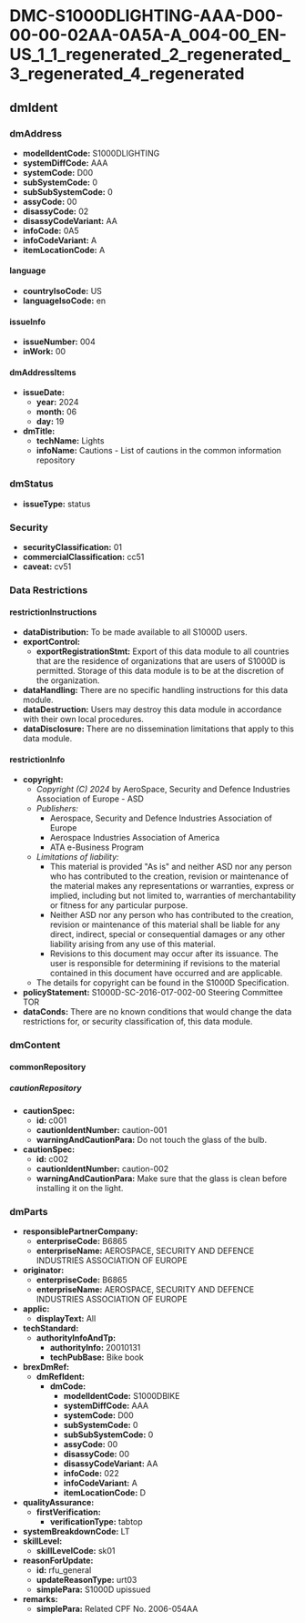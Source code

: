# DMC-S1000DLIGHTING-AAA-D00-00-00-02AA-0A5A-A_004-00_EN-US_1_1_regenerated_2_regenerated_3_regenerated_4_regenerated

## dmIdent

### dmAddress

*   **modelIdentCode:** S1000DLIGHTING
*   **systemDiffCode:** AAA
*   **systemCode:** D00
*   **subSystemCode:** 0
*   **subSubSystemCode:** 0
*   **assyCode:** 00
*   **disassyCode:** 02
*   **disassyCodeVariant:** AA
*   **infoCode:** 0A5
*   **infoCodeVariant:** A
*   **itemLocationCode:** A

#### language

*   **countryIsoCode:** US
*   **languageIsoCode:** en

#### issueInfo

*   **issueNumber:** 004
*   **inWork:** 00

#### dmAddressItems

*   **issueDate:**
    *   **year:** 2024
    *   **month:** 06
    *   **day:** 19
*   **dmTitle:**
    *   **techName:** Lights
    *   **infoName:** Cautions - List of cautions in the common information repository

### dmStatus

*   **issueType:** status

### Security

*   **securityClassification:** 01
*   **commercialClassification:** cc51
*   **caveat:** cv51

### Data Restrictions

#### restrictionInstructions

*   **dataDistribution:** To be made available to all S1000D users.
*   **exportControl:**
    *   **exportRegistrationStmt:** Export of this data module to all countries that are the residence of organizations that are users of S1000D is permitted. Storage of this data module is to be at the discretion of the organization.
*   **dataHandling:** There are no specific handling instructions for this data module.
*   **dataDestruction:** Users may destroy this data module in accordance with their own local procedures.
*   **dataDisclosure:** There are no dissemination limitations that apply to this data module.

#### restrictionInfo

*   **copyright:**
    *   *Copyright (C) 2024* by AeroSpace, Security and Defence Industries Association of Europe - ASD
    *   *Publishers:*
        *   Aerospace, Security and Defence Industries Association of Europe
        *   Aerospace Industries Association of America
        *   ATA e-Business Program
    *   *Limitations of liability:*
        *   This material is provided "As is" and neither ASD nor any person who has contributed to the creation, revision or maintenance of the material makes any representations or warranties, express or implied, including but not limited to, warranties of merchantability or fitness for any particular purpose.
        *   Neither ASD nor any person who has contributed to the creation, revision or maintenance of this material shall be liable for any direct, indirect, special or consequential damages or any other liability arising from any use of this material.
        *   Revisions to this document may occur after its issuance. The user is responsible for determining if revisions to the material contained in this document have occurred and are applicable.
    *   The details for copyright can be found in the S1000D Specification.
*   **policyStatement:** S1000D-SC-2016-017-002-00 Steering Committee TOR
*   **dataConds:** There are no known conditions that would change the data restrictions for, or security classification of, this data module.

### dmContent

#### commonRepository

##### cautionRepository

*   **cautionSpec:**
    *   **id:** c001
    *   **cautionIdentNumber:** caution-001
    *   **warningAndCautionPara:** Do not touch the glass of the bulb.
*   **cautionSpec:**
    *   **id:** c002
    *   **cautionIdentNumber:** caution-002
    *   **warningAndCautionPara:** Make sure that the glass is clean before installing it on the light.

### dmParts

*   **responsiblePartnerCompany:**
    *   **enterpriseCode:** B6865
    *   **enterpriseName:** AEROSPACE, SECURITY AND DEFENCE INDUSTRIES ASSOCIATION OF EUROPE
*   **originator:**
    *   **enterpriseCode:** B6865
    *   **enterpriseName:** AEROSPACE, SECURITY AND DEFENCE INDUSTRIES ASSOCIATION OF EUROPE
*   **applic:**
    *   **displayText:** All
*   **techStandard:**
    *   **authorityInfoAndTp:**
        *   **authorityInfo:** 20010131
        *   **techPubBase:** Bike book
*   **brexDmRef:**
    *   **dmRefIdent:**
        *   **dmCode:**
            *   **modelIdentCode:** S1000DBIKE
            *   **systemDiffCode:** AAA
            *   **systemCode:** D00
            *   **subSystemCode:** 0
            *   **subSubSystemCode:** 0
            *   **assyCode:** 00
            *   **disassyCode:** 00
            *   **disassyCodeVariant:** AA
            *   **infoCode:** 022
            *   **infoCodeVariant:** A
            *   **itemLocationCode:** D
*   **qualityAssurance:**
    *   **firstVerification:**
        *   **verificationType:** tabtop
*   **systemBreakdownCode:** LT
*   **skillLevel:**
    *   **skillLevelCode:** sk01
*   **reasonForUpdate:**
    *   **id:** rfu_general
    *   **updateReasonType:** urt03
    *   **simplePara:** S1000D upissued
*   **remarks:**
    *   **simplePara:** Related CPF No. 2006-054AA